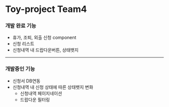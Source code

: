 # Toy-project Team4
### 개발 완료 기능

- 휴가, 조퇴, 외출 신청 component
- 신청 리스트
- 신청내역 내 드랍다운버튼, 상태뱃지

---

### 개발중인 기능

- 신청서 DB연동
- 신청내역 내 신청 상태에 따른 상태뱃지 변화
  - 신청내역 페이지네이션
  - 드랍다운 필터링
